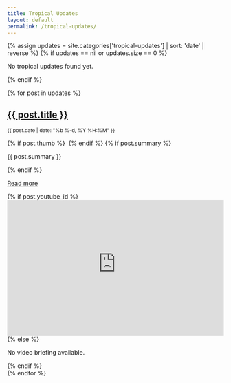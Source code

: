 ```yaml
---
title: Tropical Updates
layout: default
permalink: /tropical-updates/
---
```


{% assign updates = site.categories['tropical-updates'] | sort: 'date' | reverse %}
{% if updates == nil or updates.size == 0 %}
<!-- Debug: site.posts={{ site.posts | size }} categories.tropical-updates={{ site.categories['tropical-updates'] | size }} -->
<p>No tropical updates found yet.</p>
{% endif %}

{% for post in updates %}
  <div class="row">
    <div class="col left">
      <h2><a href="{{ post.url | relative_url }}">{{ post.title }}</a></h2>
      <p><small>{{ post.date | date: "%b %-d, %Y %H:%M" }}</small></p>
      {% if post.thumb %}
        <img src="{{ post.thumb }}" alt="">
      {% endif %}
      {% if post.summary %}
        <p>{{ post.summary }}</p>
      {% endif %}
      <p><a href="{{ post.url | relative_url }}">Read more</a></p>
    </div>
    <div class="col right">
      {% if post.youtube_id %}
        <iframe width="100%" height="315"
          src="https://www.youtube-nocookie.com/embed/{{ post.youtube_id }}?rel=0&modestbranding=1"
          title="YouTube video" frameborder="0"
          allow="accelerometer; autoplay; clipboard-write; encrypted-media; gyroscope; picture-in-picture"
          allowfullscreen></iframe>
      {% else %}
        <p>No video briefing available.</p>
      {% endif %}
    </div>
  </div>
{% endfor %}
